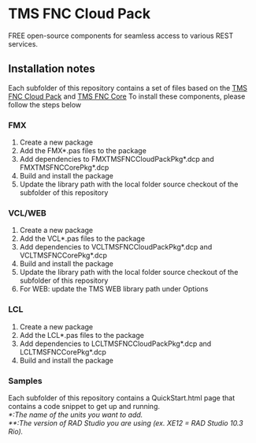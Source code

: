 # TMS FNC Cloud Pack #

FREE open-source components for seamless access to various REST services.

## Installation notes ##
Each subfolder of this repository contains a set of files based on the <a href="http://www.tmssoftware.com/site/tmsfnccloudpack.asp" target="_blank">TMS FNC Cloud Pack</a> and <a href="http://www.tmssoftware.com/site/tmsfnccore.asp" target="_blank">TMS FNC Core</a>
To install these components, please follow the steps below
### FMX ###
<ol>
  <li>Create a new package</li>
  <li>Add the FMX*.pas files to the package</li>
  <li>Add dependencies to FMXTMSFNCCloudPackPkg*.dcp and FMXTMSFNCCorePkg*.dcp</li>
  <li>Build and install the package</li>
  <li>Update the library path with the local folder source checkout of the subfolder of this repository</li>
</ol>

### VCL/WEB ###
<ol>
  <li>Create a new package</li>
  <li>Add the VCL*.pas files to the package</li>
  <li>Add dependencies to VCLTMSFNCCloudPackPkg*.dcp and VCLTMSFNCCorePkg*.dcp</li>
  <li>Build and install the package</li>
  <li>Update the library path with the local folder source checkout of the subfolder of this repository</li>
  <li>For WEB: update the TMS WEB library path under Options</li>
</ol>

### LCL ###
<ol>
  <li>Create a new package</li>
  <li>Add the LCL*.pas files to the package</li>
  <li>Add dependencies to LCLTMSFNCCloudPackPkg*.dcp and LCLTMSFNCCorePkg*.dcp</li>
  <li>Build and install the package</li> 
</ol>

### Samples ###
Each subfolder of this repository contains a QuickStart.html page that contains a code snippet to get up and running.
<br/>
<i>*:The name of the units you want to add.</i>
<br/>
<i>**:The version of RAD Studio you are using (ex. XE12 = RAD Studio 10.3 Rio).</i>
